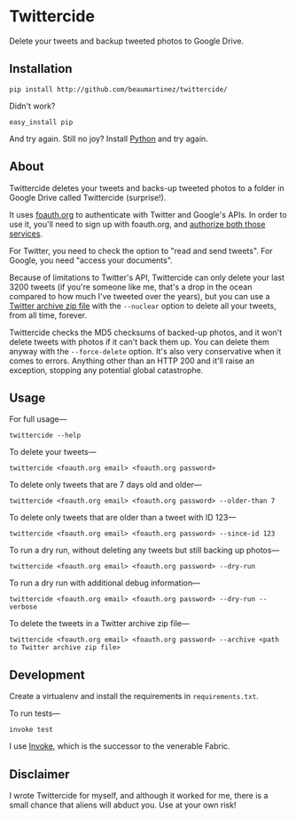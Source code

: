 # Twittercide

Delete your tweets and backup tweeted photos to Google Drive.

## Installation

    pip install http://github.com/beaumartinez/twittercide/

Didn't work?

    easy_install pip

And try again. Still no joy? Install [Python](https://www.python.org/downloads/) and try again.

## About

Twittercide deletes your tweets and backs-up tweeted photos to a folder in Google Drive called Twittercide (surprise!).

It uses [foauth.org](http://foauth.org/) to authenticate with Twitter and Google's APIs. In order to use it, you'll
need to sign up with foauth.org, and [authorize both those services](https://foauth.org/services/).

For Twitter, you need to check the option to "read and send tweets". For Google, you need "access your documents".

Because of limitations to Twitter's API, Twittercide can only delete your last 3200 tweets (if you're someone like me,
that's a drop in the ocean compared to how much I've tweeted over the years), but you can use a
[Twitter archive zip file](https://support.twitter.com/articles/20170160-downloading-your-twitter-archive) with the
`--nuclear` option to delete all your tweets, from all time, forever.

Twittercide checks the MD5 checksums of backed-up photos, and it won't delete tweets with photos if it can't back them
up. You can delete them anyway with the `--force-delete` option. It's also very conservative when it comes to errors.
Anything other than an HTTP 200 and it'll raise an exception, stopping any potential global catastrophe. 

## Usage

For full usage—

    twittercide --help

To delete your tweets—

    twittercide <foauth.org email> <foauth.org password>

To delete only tweets that are 7 days old and older—

    twittercide <foauth.org email> <foauth.org password> --older-than 7

To delete only tweets that are older than a tweet with ID 123—

    twittercide <foauth.org email> <foauth.org password> --since-id 123

To run a dry run, without deleting any tweets but still backing up photos—

    twittercide <foauth.org email> <foauth.org password> --dry-run

To run a dry run with additional debug information—

    twittercide <foauth.org email> <foauth.org password> --dry-run --verbose

To delete the tweets in a Twitter archive zip file—

    twittercide <foauth.org email> <foauth.org password> --archive <path to Twitter archive zip file>

## Development

Create a virtualenv and install the requirements in `requirements.txt`.

To run tests—

    invoke test

I use [Invoke](https://github.com/pyinvoke/invoke), which is the successor to the venerable Fabric.

## Disclaimer

I wrote Twittercide for myself, and although it worked for me, there is a small chance that aliens will abduct you. Use
at your own risk!
